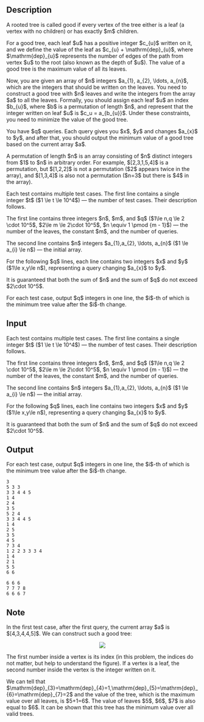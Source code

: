 ## Description

<div><p>A rooted tree is called <span class="tex-font-style-it">good</span> if every vertex of the tree either is a leaf (a vertex with no children) or has exactly $m$ children.</p><p>For a good tree, each leaf $u$ has a positive integer $c_{u}$ written on it, and we define the value of the leaf as $c_{u} + \mathrm{dep}_{u}$, where $\mathrm{dep}_{u}$ represents the number of edges of the path from vertex $u$ to the root (also known as the depth of $u$). The <span class="tex-font-style-it">value</span> of a good tree is the <span class="tex-font-style-bf">maximum</span> value of all its leaves.</p><p>Now, you are given an array of $n$ integers $a_{1}, a_{2}, \ldots, a_{n}$, which are the integers that should be written on the leaves. You need to construct a good tree with $n$ leaves and write the integers from the array $a$ to all the leaves. Formally, you should assign each leaf $u$ an index $b_{u}$, where $b$ is a permutation of length $n$, and represent that the integer written on leaf $u$ is $c_u = a_{b_{u}}$. Under these constraints, you need to <span class="tex-font-style-bf">minimize</span> the value of the good tree.</p><p>You have $q$ queries. Each query gives you $x$, $y$ and changes $a_{x}$ to $y$, and after that, you should output the minimum value of a good tree based on the current array $a$. </p><p>A permutation of length $n$ is an array consisting of $n$ distinct integers from $1$ to $n$ in arbitrary order. For example, $[2,3,1,5,4]$ is a permutation, but $[1,2,2]$ is not a permutation ($2$ appears twice in the array), and $[1,3,4]$ is also not a permutation ($n=3$ but there is $4$ in the array).</p></div><div class="input-specification"><p>Each test contains multiple test cases. The first line contains a single integer $t$ ($1 \le t \le 10^4$) — the number of test cases. Their description follows.</p><p>The first line contains three integers $n$, $m$, and $q$ ($1\le n,q \le 2 \cdot 10^5$, $2\le m \le 2\cdot 10^5$, $n \equiv 1 \pmod {m - 1}$) — the number of the leaves, the constant $m$, and the number of queries.</p><p>The second line contains $n$ integers $a_{1},a_{2}, \ldots, a_{n}$ ($1 \le a_{i} \le n$) — the initial array.</p><p>For the following $q$ lines, each line contains two integers $x$ and $y$ ($1\le x,y\le n$), representing a query changing $a_{x}$ to $y$.</p><p>It is guaranteed that both the sum of $n$ and the sum of $q$ do not exceed $2\cdot 10^5$.</p></div><div class="output-specification"><p>For each test case, output $q$ integers in one line, the $i$-th of which is the minimum tree value after the $i$-th change.</p></div>

## Input

<p>Each test contains multiple test cases. The first line contains a single integer $t$ ($1 \le t \le 10^4$) — the number of test cases. Their description follows.</p><p>The first line contains three integers $n$, $m$, and $q$ ($1\le n,q \le 2 \cdot 10^5$, $2\le m \le 2\cdot 10^5$, $n \equiv 1 \pmod {m - 1}$) — the number of the leaves, the constant $m$, and the number of queries.</p><p>The second line contains $n$ integers $a_{1},a_{2}, \ldots, a_{n}$ ($1 \le a_{i} \le n$) — the initial array.</p><p>For the following $q$ lines, each line contains two integers $x$ and $y$ ($1\le x,y\le n$), representing a query changing $a_{x}$ to $y$.</p><p>It is guaranteed that both the sum of $n$ and the sum of $q$ do not exceed $2\cdot 10^5$.</p>

## Output

<p>For each test case, output $q$ integers in one line, the $i$-th of which is the minimum tree value after the $i$-th change.</p>





```input1|2,3,4,5,6,13,14,15,16,17,18
3
5 3 3
3 3 4 4 5
1 4
2 4
3 5
5 2 4
3 3 4 4 5
1 4
2 5
3 5
4 5
7 3 4
1 2 2 3 3 3 4
1 4
2 1
5 5
6 6
```




```output1
6 6 6
7 7 7 8
6 6 6 7
```



## Note

<p>In the first test case, after the first query, the current array $a$ is $[4,3,4,4,5]$. We can construct such a good tree:</p><center> <img class="tex-graphics" src="file://QxvCuATB.png" style="max-width: 100.0%;max-height: 100.0%;"> </center><p>The first number inside a vertex is its index (in this problem, the indices do not matter, but help to understand the figure). If a vertex is a leaf, the second number inside the vertex is the integer written on it.</p><p>We can tell that $\mathrm{dep}_{3}=\mathrm{dep}_{4}=1,\mathrm{dep}_{5}=\mathrm{dep}_{6}=\mathrm{dep}_{7}=2$ and the value of the tree, which is the maximum value over all leaves, is $5+1=6$. The value of leaves $5$, $6$, $7$ is also equal to $6$. It can be shown that this tree has the minimum value over all valid trees.</p>
